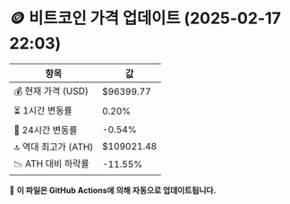 # 🪙 비트코인 가격 업데이트 (2025-02-17 22:03)

| 항목                | 값 |
|--------------------|----------------|
| 💰 현재 가격 (USD) | $96399.77 |
| ⏳ 1시간 변동률    | 0.20% |
| 📆 24시간 변동률   | -0.54% |
| 🔝 역대 최고가 (ATH) | $109021.48 |
| 📉 ATH 대비 하락률 | -11.55% |

🔄 **이 파일은 GitHub Actions에 의해 자동으로 업데이트됩니다.**
